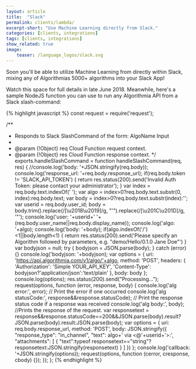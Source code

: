 ```yaml
---
layout: article
title:  "Slack"
permalink: clients/lambda/
excerpt-short: "Use Machine Learning directly from Slack."
categories: [clients, integrations]
tags: [clients, integrations]
show_related: true
image:
    teaser: /language_logos/slack.svg
---
```


Soon you'll be able to utilize Machine Learning from directly within Slack, mixing any of Algorithmias 5000+ algorithms into your Slack App!

Watch this space for full details in late June 2018. Meanwhile, here's a sample NodeJS function you can use to run any Algorithmia API from a Slack slash-command:

{% highlight javascript %}
const request = require('request');

/**
 * Responds to Slack SlashCommand of the form: AlgoName Input
 *
 * @param {!Object} req Cloud Function request context.
 * @param {!Object} res Cloud Function response context.
 */
exports.handleSlashCommand = function handleSlashCommand(req, res) {
  //console.log('body: '+JSON.stringify(req.body));
  console.log('response_url: '+req.body.response_url);
  if(req.body.token != 'SLACK_API_TOKEN') {
    return res.status(200).send('Invalid Auth Token: please contact your administrator');
  }
  var index = req.body.text.indexOf(' ');
  var algo = index>0?req.body.text.substr(0, index):req.body.text;
  var body = index>0?req.body.text.substr(index):'';
  var userid = req.body.user_id;
  body = body.trim().replace(/[\u2018\u2019]/g, "'").replace(/[\u201C\u201D]/g, '"');
  console.log('user: '+userid+' '+(req.body.user_name||req.body.display_name));
  console.log('algo: '+algo);
  console.log('body: '+body);
  if(algo.indexOf('/')<1||body.length<1) {
    return res.status(200).send('Please specify an Algorithm followed by parameters, e.g. "demo/Hello/0.1.0 Jane Doe"')
  }
  var bodyjson = null;
  try {
    bodyjson = JSON.parse(body);
  } catch (error){}
  console.log('bodyjson: '+bodyjson);
  var options = {
    uri: 'https://api.algorithmia.com/v1/algo/'+algo,
    method: 'POST',
    headers: {
      'Authorization': 'Simple YOUR_API_KEY',
      'Content-Type': bodyjson?'application/json':'text/plain'
    },
    body: body
  };
  console.log(options);
  res.status(200).send("Processing...");
  request(options, function (error, response, body) {
    console.log('alg error:', error); // Print the error if one occurred 
    console.log('alg statusCode:', response&&response.statusCode); // Print the response status code if a response was received 
    console.log('alg body:', body); //Prints the response of the request.
  	var responsetext = response&&response.statusCode==200&&JSON.parse(body).result?JSON.parse(body).result:JSON.parse(body);
    var options = {
      uri: req.body.response_url,
      method: 'POST',
      body: JSON.stringify({
        "response_type": "in_channel",
        "text": algo+' via <@'+userid+'>:',
        "attachments": [
          {
            "text":typeof responsetext=="string"?responsetext:JSON.stringify(responsetext)
          }
        ]
      })
    };
    console.log('callback: '+JSON.stringify(options));
    request(options, function (cerror, cresponse, cbody) {});
  });
};
{% endhighlight %}

